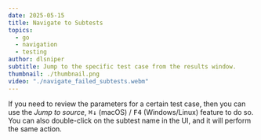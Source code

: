 ```yaml
---
date: 2025-05-15
title: Navigate to Subtests
topics:
  - go
  - navigation
  - testing
author: dlsniper
subtitle: Jump to the specific test case from the results window.
thumbnail: ./thumbnail.png
video: "./navigate_failed_subtests.webm"
---
```


If you need to review the parameters for a certain test case, then you can use the _Jump to source_, <kbd>⌘↓</kbd> (macOS) / <kbd>F4</kbd> (Windows/Linux) feature to do so. You can also double-click on the subtest name in the UI, and it will perform the same action.

